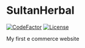 # SultanHerbal

[![CodeFactor](https://www.codefactor.io/repository/github/cvar1984/sultanherbal/badge)](https://www.codefactor.io/repository/github/cvar1984/sultanherbal)
[![License](https://img.shields.io/badge/license-MIT-green.svg)](LICENSE)

My first e commerce website
